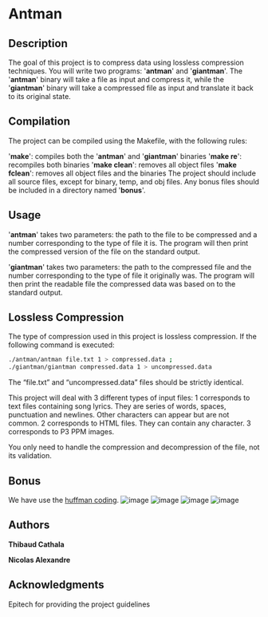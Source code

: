 # Antman
## Description
The goal of this project is to compress data using lossless compression techniques. You will write two programs: '__antman__' and '__giantman__'. The '__antman__' binary will take a file as input and compress it, while the '__giantman__' binary will take a compressed file as input and translate it back to its original state.

## Compilation
The project can be compiled using the Makefile, with the following rules:

'__make__': compiles both the '__antman__' and '__giantman__' binaries
'__make re__': recompiles both binaries
'__make clean__': removes all object files
'__make fclean__': removes all object files and the binaries
The project should include all source files, except for binary, temp, and obj files. Any bonus files should be included in a directory named '__bonus__'.

## Usage
'__antman__' takes two parameters: the path to the file to be compressed and a number corresponding to the type of file it is. The program will then print the compressed version of the file on the standard output.

'__giantman__' takes two parameters: the path to the compressed file and the number corresponding to the type of file it originally was. The program will then print the readable file the compressed data was based on to the standard output.

## Lossless Compression
The type of compression used in this project is lossless compression. If the following command is executed:

```bash
./antman/antman file.txt 1 > compressed.data ;
./giantman/giantman compressed.data 1 > uncompressed.data
```
The “file.txt” and “uncompressed.data” files should be strictly identical.

This project will deal with 3 different types of input files:
1 corresponds to text files containing song lyrics. They are series of words, spaces, punctuation and newlines. Other characters can appear but are not common.
2 corresponds to HTML files. They can contain any character.
3 corresponds to P3 PPM images.

You only need to handle the compression and decompression of the file, not its validation.

## Bonus
We have use the [huffman coding](https://fr.wikipedia.org/wiki/Codage_de_Huffman).
![image](https://user-images.githubusercontent.com/114945623/212955224-05d23c73-b9aa-49d8-9196-ee22b927ea71.png)
![image](https://user-images.githubusercontent.com/114945623/212956083-aae9babf-f86a-42ab-86a5-761cefc2421f.png)
![image](https://user-images.githubusercontent.com/114945623/212956215-ad82d89a-e6fb-45f6-ab4c-7df5c75e1fe7.png)
![image](https://user-images.githubusercontent.com/114945623/212956324-2e7ca275-ce93-428d-8d80-da2c4e3c8f70.png)

## Authors
__Thibaud Cathala__

__Nicolas Alexandre__
## Acknowledgments
Epitech for providing the project guidelines
